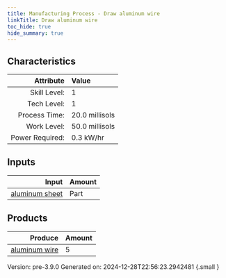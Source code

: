 ```yaml
---
title: Manufacturing Process - Draw aluminum wire
linkTitle: Draw aluminum wire
toc_hide: true
hide_summary: true
---
```



## Characteristics

| Attribute      | Value |
|--------:|:------|
|Skill Level:|1|
|Tech Level:|1|
|Process Time:|20.0 millisols|
|Work Level:|50.0 millisols|
|Power Required:|0.3 kW/hr|

## Inputs

| Input      | Amount |
|--------:|:------|
|[aluminum sheet](/docs/definitions/part/aluminum-sheet)|Part|1|

## Products


| Produce      | Amount |
|--------:|:------|
|[aluminum wire](/docs/definitions/part/aluminum-wire)|5|


Version: pre-3.9.0 Generated on: 2024-12-28T22:56:23.2942481
{.small }

